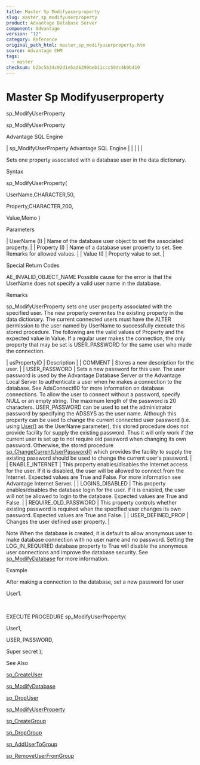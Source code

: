 ```yaml
---
title: Master Sp Modifyuserproperty
slug: master_sp_modifyuserproperty
product: Advantage Database Server
component: Advantage
version: "12"
category: Reference
original_path_html: master_sp_modifyuserproperty.htm
source: Advantage CHM
tags:
  - master
checksum: b2bc5634c92d1e5ad6399beb11ccc59dc4b9b419
---
```


# Master Sp Modifyuserproperty

sp\_ModifyUserProperty

sp\_ModifyUserProperty

Advantage SQL Engine

| sp\_ModifyUserProperty  Advantage SQL Engine |  |  |  |  |

Sets one property associated with a database user in the data dictionary.

Syntax

sp\_ModifyUserProperty(

UserName,CHARACTER,50,

Property,CHARACTER,200,

Value,Memo )

Parameters

| UserName (I) | Name of the database user object to set the associated property. |
| Property (I) | Name of a database user property to set. See Remarks for allowed values. |
| Value (I) | Property value to set. |

Special Return Codes

AE\_INVALID\_OBJECT\_NAME Possible cause for the error is that the UserName does not specify a valid user name in the database.

Remarks

sp\_ModifyUserProperty sets one user property associated with the specified user. The new property overwrites the existing property in the data dictionary. The current connected users must have the ALTER permission to the user named by UserName to successfully execute this stored procedure. The following are the valid values of Property and the expected value in Value. If a regular user makes the connection, the only property that may be set is USER\_PASSWORD for the same user who made the connection.

| usPropertyID | Description |
| COMMENT | Stores a new description for the user. |
| USER\_PASSWORD | Sets a new password for this user. The user password is used by the Advantage Database Server or the Advantage Local Server to authenticate a user when he makes a connection to the database. See AdsConnect60 for more information on database connections. To allow the user to connect without a password, specify NULL or an empty string. The maximum length of the password is 20 characters. USER\_PASSWORD can be used to set the administrator password by specifying the ADSSYS as the user name. Although this property can be used to change the current connected user password (i.e. using [User()](master_miscellaneous_functions.md) as the UserName parameter), this stored procedure does not provide facility for supply the existing password. Thus it will only work if the current user is set up to not require old password when changing its own password. Otherwise, the stored procedure [sp\_ChangeCurrentUserPassword()](master_sp_changecurrentuserpassword.md) which provides the facility to supply the existing password should be used to change the current user's password. |
| ENABLE\_INTERNET | This property enables/disables the Internet access for the user. If it is disabled, the user will be allowed to connect from the Internet. Expected values are True and False. For more information see Advantage Internet Server. |
| LOGINS\_DISABLED | This property enables/disables the database login for the user. If it is enabled, the user will not be allowed to login to the database. Expected values are True and False. |
| REQUIRE\_OLD\_PASSWORD | This property controls whether existing password is required when the specified user changes its own password. Expected values are True and False. |
| USER\_DEFINED\_PROP | Changes the user defined user property. |

Note When the database is created, it is default to allow anonymous user to make database connection with no user name and no password. Setting the LOG\_IN\_REQUIRED database property to True will disable the anonymous user connections and improve the database security. See [sp\_ModifyDatabase](master_sp_modifydatabase.md) for more information.

Example

After making a connection to the database, set a new password for user

User1.

 

EXECUTE PROCEDURE sp\_ModifyUserProperty(

User1,

USER\_PASSWORD,

Super secret );

See Also

[sp\_CreateUser](master_sp_createuser.md)

[sp\_ModifyDatabase](master_sp_modifydatabase.md)

[sp\_DropUser](master_sp_dropuser.md)

[sp\_ModifyUserProperty](master_sp_modifyuserproperty.md)

[sp\_CreateGroup](master_sp_creategroup.md)

[sp\_DropGroup](master_sp_dropgroup.md)

[sp\_AddUserToGroup](master_sp_addusertogroup.md)

[sp\_RemoveUserFromGroup](master_sp_removeuserfromgroup.md)
